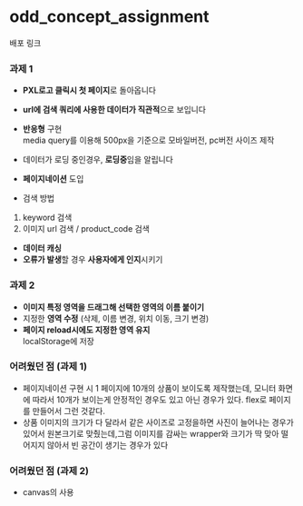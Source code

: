 # odd_concept_assignment

배포 링크


### 과제 1
- **PXL로고 클릭시 첫 페이지**로 돌아옵니다<br>

- **url에 검색 쿼리에 사용한 데이터가 직관적**으로 보입니다<br>

- **반응형** 구현 <br>
media query를 이용해 500px을 기준으로 모바일버전, pc버전 사이즈 제작
- 데이터가 로딩 중인경우, **로딩중**임을 알립니다
- **페이지네이션** 도입
- 검색 방법 <br>
1. keyword 검색 <br>
2. 이미지 url 검색 / product_code 검색 <br>
- **데이터 캐싱**
- **오류가 발생**할 경우 **사용자에게 인지**시키기

### 과제 2
- **이미지 특정 영역을 드래그해 선택한 영역의 이름 붙이기**
- 지정한 **영역 수정** (삭제, 이름 변경, 위치 이동, 크기 변경)
- **페이지 reload시에도 지정한 영역 유지**<br>
 localStorage에 저장

### 어려웠던 점 (과제 1)
- 페이지네이션 구현 시 1 페이지에 10개의 상품이 보이도록 제작했는데, 모니터 화면에 따라서 10개가 보이는게 안정적인 경우도 있고 아닌 경우가 있다. flex로 페이지를 만들어서 그런 것같다.<br>
- 상품 이미지의 크기가 다 달라서 같은 사이즈로 고정을하면 사진이 늘어나는 경우가 있어서 원본크기로 맞췄는데,그럼 이미지를 감싸는 wrapper와 크기가 딱 맞아 떨어지지 않아서 빈 공간이 생기는 경우가 있다<br>
### 어려웠던 점 (과제 2)
- canvas의 사용
